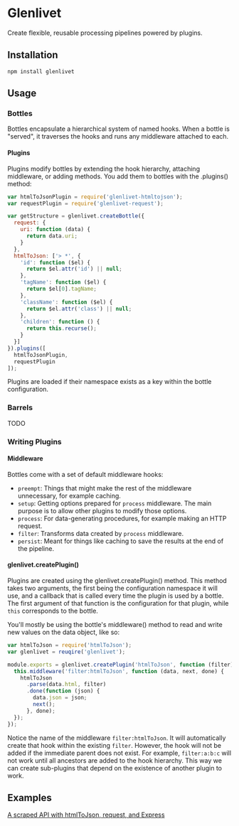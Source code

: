 # Glenlivet

Create flexible, reusable processing pipelines powered by plugins.

## Installation

`npm install glenlivet`

## Usage

### Bottles

Bottles encapsulate a hierarchical system of named hooks. When a bottle is "served", it traverses the hooks and runs any middleware attached to each.

#### Plugins

Plugins modify bottles by extending the hook hierarchy, attaching middleware, or adding methods. You add them to bottles with the .plugins() method:

```javascript
var htmlToJsonPlugin = require('glenlivet-htmltojson');
var requestPlugin = require('glenlivet-request');

var getStructure = glenlivet.createBottle({
  request: {
    uri: function (data) {
      return data.uri;
    }
  },
  htmlToJson: ['> *', {
    'id': function ($el) {
      return $el.attr('id') || null;
    },
    'tagName': function ($el) {
      return $el[0].tagName;
    },
    'className': function ($el) {
      return $el.attr('class') || null;
    },
    'children': function () {
      return this.recurse();
    }
  }]
}).plugins([
  htmlToJsonPlugin,
  requestPlugin
]);
```

Plugins are loaded if their namespace exists as a key within the bottle configuration.

### Barrels

TODO

### Writing Plugins

#### Middleware

Bottles come with a set of default middleware hooks:
- `preempt`: Things that might make the rest of the middleware unnecessary, for example caching.
- `setup`: Getting options prepared for `process` middleware. The main purpose is to allow other plugins to modify those options.
- `process`: For data-generating procedures, for example making an HTTP request.
- `filter`: Transforms data created by `process` middleware.
- `persist`: Meant for things like caching to save the results at the end of the pipeline.

#### glenlivet.createPlugin()

Plugins are created using the glenlivet.createPlugin() method. This method takes two arguments, the first being the configuration namespace it will use, and a callback that is called every time the plugin is used by a bottle. The first argument of that function is the configuration for that plugin, while `this` corresponds to the bottle.

You'll mostly be using the bottle's middleware() method to read and write new values on the data object, like so:

```javascript
var htmlToJson = require('htmlToJson');
var glenlivet = reuqire('glenlivet');

module.exports = glenlivet.createPlugin('htmlToJson', function (filter) {
  this.middleware('filter:htmlToJson', function (data, next, done) {
    htmlToJson
      .parse(data.html, filter)
      .done(function (json) {
        data.json = json;
        next();
      }, done);
  });
});
```

Notice the name of the middleware `filter:htmlToJson`. It will automatically create that hook within the existing `filter`. However, the hook will not be added if the immediate parent does not exist. For example, `filter:a:b:c` will not work until all ancestors are added to the hook hierarchy. This way we can create sub-plugins that depend on the existence of another plugin to work.

## Examples

[A scraped API with htmlToJson, request, and Express](examples/prolific.js)
